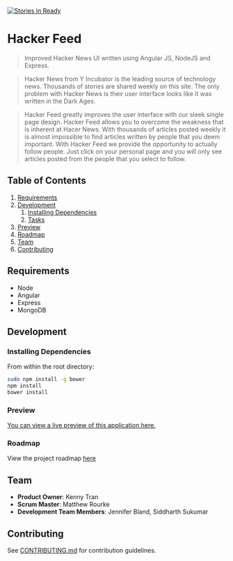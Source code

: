 [![Stories in Ready](https://badge.waffle.io/goose-windmill/goose-windmill.png?label=ready&title=Ready)](https://waffle.io/goose-windmill/goose-windmill)
# Hacker Feed

> Improved Hacker News UI written using Angular JS, NodeJS and Express.

> Hacker News from Y Incubator is the leading source of technology news. Thousands of stories are shared weekly on this site. The only problem with Hacker News is their user interface looks like it was written in the Dark Ages.

> Hacker Feed greatly improves the user interface with our sleek single page design. Hacker Feed allows you to overcome the weakness that is inherent at Hacer News. With thousands of articles posted weekly it is almost impossible to find articles written by people that you deem important. With Hacker Feed we provide the opportunity to actually follow people. Just click on your personal page and you will only see articles posted from the people that you select to follow.



## Table of Contents

1. [Requirements](#requirements)
1. [Development](#development)
    1. [Installing Dependencies](#installing-dependencies)
    1. [Tasks](#tasks)
1. [Preview](#preview)
1. [Roadmap](#roadmap)
1. [Team](#team)
1. [Contributing](#contributing)

## Requirements

- Node 
- Angular
- Express
- MongoDB

## Development

### Installing Dependencies

From within the root directory:

```sh
sudo npm install -g bower
npm install
bower install
```

### Preview

[You can view a live preview of this application here.](http://goosewindmill.herokuapp.com/)

### Roadmap

View the project roadmap [here](https://github.com/hackerfeed/hackerfeed/issues)

## Team

  - __Product Owner__: Kenny Tran
  - __Scrum Master__: Matthew Rourke
  - __Development Team Members__: Jennifer Bland, Siddharth Sukumar

## Contributing

See [CONTRIBUTING.md](https://github.com/ratracegrad/Hacker-Feed/blob/master/CONTRIBUTING.md) for contribution guidelines.
